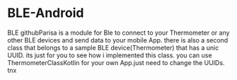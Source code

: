 # BLE-Android

BLE githubParisa is a module for Ble to connect to your Thermometer or any other BLE devices and send data to your mobile App.
there is also a second class that belongs to a sample BLE device(Thermometer) that has a unic UUID.
its just for you to see how i implemented this class.
you can use ThermometerClassKotlin for your own App.just need to change the UUIDs.
tnx
